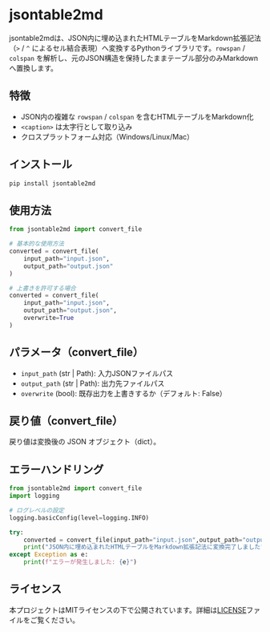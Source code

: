 # jsontable2md

jsontable2mdは、JSON内に埋め込まれたHTMLテーブルをMarkdown拡張記法（`>` / `^` によるセル結合表現）へ変換するPythonライブラリです。`rowspan` / `colspan` を解析し、元のJSON構造を保持したままテーブル部分のみMarkdownへ置換します。

## 特徴

- JSON内の複雑な `rowspan` / `colspan` を含むHTMLテーブルをMarkdown化
- `<caption>` は太字行として取り込み
- クロスプラットフォーム対応（Windows/Linux/Mac）

## インストール

```bash
pip install jsontable2md
```

## 使用方法

```python
from jsontable2md import convert_file

# 基本的な使用方法
converted = convert_file(
    input_path="input.json",
    output_path="output.json"
)

# 上書きを許可する場合
converted = convert_file(
    input_path="input.json",
    output_path="output.json",
    overwrite=True
)
```

## パラメータ（convert_file）

- `input_path` (str | Path): 入力JSONファイルパス
- `output_path` (str | Path): 出力先ファイルパス
- `overwrite` (bool): 既存出力を上書きするか（デフォルト: False）

## 戻り値（convert_file）

戻り値は変換後の JSON オブジェクト（dict）。

## エラーハンドリング

```python
from jsontable2md import convert_file
import logging

# ログレベルの設定
logging.basicConfig(level=logging.INFO)

try:
    converted = convert_file(input_path="input.json",output_path="output.json")
    print("JSON内に埋め込まれたHTMLテーブルをMarkdown拡張記法に変換完了しました")
except Exception as e:
    print(f"エラーが発生しました: {e}")
```

## ライセンス

本プロジェクトはMITライセンスの下で公開されています。詳細は[LICENSE](LICENSE)ファイルをご覧ください。